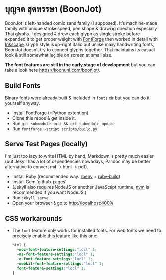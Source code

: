 # บุญจด สุดหรรษา (BoonJot)

BoonJot is left-handed comic sans family (I supposed). It’s machine-made family with unique stroke speed, pen shape & drawing direction especially Thai glyphs. I designed & drew each glyph as single stroke before expanded it to get proper weight with [FontForge](http://fontforge.github.io/en-US/) then worked in detail with [Inkscape](https://inkscape.org/en/). Glyph style is up-right italic but unlike many handwriting fonts, BoonJot doesn’t try to connect glyphs together. That maintains its casual look & still somewhat legible on screen at small size.

**The font features are still in the early stage of development** but you can take a look here <https://boonuni.com/boonjot/>.

## Build Fonts

Binary fonts were already built & included in `fonts` dir but you can do it yourself anyway.

- Install FontForge (+Python extention)
- Clone this repos & get inside it.
- Run `git submodule init && git submodule update`
- Run `fontforge -script scripts/build.py`

## Serve Test Pages (locally)

I'm just too lazy to write HTML by hand, Markdown is pretty much easier (but Jekyll has a lot of dependencies nowadays, Pandoc may be better alternative to convert md -> html -> pdf).

- Install Ruby (recommended way: [rbenv](https://github.com/sstephenson/rbenv) + [ruby-build](https://github.com/sstephenson/ruby-build))
- Install Gem 'github-pages'
- (Jekyll also requires NodeJS or another JavaScript runtime, [nvm](https://github.com/creationix/nvm) is recommended if you want NodeJS.)
- Run `jekyll serve`
- Open your browser & go to <http://localhost:4000/>

## CSS workarounds

- The `locl` feature only works for installed fonts. For web fonts we need to precisely enable this feature like this one:
    ```css
    html {
      -moz-font-feature-settings:"locl" 1; 
      -ms-font-feature-settings:"locl" 1; 
      -o-font-feature-settings:"locl" 1; 
      -webkit-font-feature-settings:"locl" 1; 
      font-feature-settings:"locl" 1;
    }
    ```

